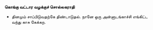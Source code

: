 **கொங்கு வட்டார வழக்குச் சொல்லகராதி**
- தினமும் சாப்பிடுவதற்கே திண்டாடுதல். நானே ஒரு அன்னாடங்காச்சி எங்கிட்ட வந்து காசு கேக்கற.

